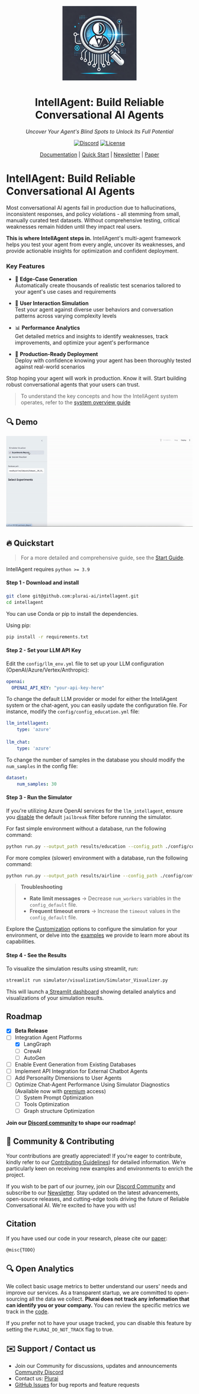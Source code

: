 <div align="center">
  <img src="./docs/figures/logo.png" alt="IntellAgent Logo" height="200">

  # IntellAgent: Build Reliable Conversational AI Agents

  *Uncover Your Agent's Blind Spots to Unlock Its Full Potential*

  [![Discord](https://img.shields.io/badge/Join-Discord-blue.svg)](https://discord.gg/YWbT87vAau)
  [![License](https://img.shields.io/badge/License-Apache_2.0-green.svg)](https://github.com/plurai-ai/intellagent/blob/main/LICENSE)

  [Documentation](https://intellagent-doc.plurai.ai/) |
  [Quick Start](#fire-quickstart) |
  [Newsletter](https://plurai.substack.com/) |
  [Paper](https://plurai.substack.com/p/intellagent-an-open-source-multi)
</div>


<!-- MARKDOWN LINKS & IMAGES -->
<!-- https://www.markdownguide.org/basic-syntax/#reference-style-links -->


# IntellAgent: Build Reliable Conversational AI Agents

Most conversational AI agents fail in production due to hallucinations, inconsistent responses, and policy violations - all stemming from small, manually curated test datasets. Without comprehensive testing, critical weaknesses remain hidden until they impact real users.

**This is where IntellAgent steps in.** IntellAgent's multi-agent framework helps you test your agent from every angle, uncover its weaknesses, and provide actionable insights for optimization and confident deployment.

### Key Features
- 🔬 **Edge-Case Generation**  
 Automatically create thousands of realistic test scenarios tailored to your agent's use cases and requirements

- 🤖 **User Interaction Simulation**  
 Test your agent against diverse user behaviors and conversation patterns across varying complexity levels

- 📊 **Performance Analytics**  
 Get detailed metrics and insights to identify weaknesses, track improvements, and optimize your agent's performance

- 💪 **Production-Ready Deployment**  
 Deploy with confidence knowing your agent has been thoroughly tested against real-world scenarios

Stop hoping your agent will work in production. Know it will. Start building robust conversational agents that your users can trust.




> To understand the key concepts and how the IntellAgent system operates, refer to the [system overview guide](https://intellagent-doc.plurai.ai/How_it_Works/how-it-works/)

## 🔍 Demo

![simulator_recording](./docs/simulator_recording.gif)

## :fire: Quickstart

> For a more detailed and comprehensive guide, see the [Start Guide](https://intellagent-doc.plurai.ai/quick_start/installation/).









IntellAgent requires `python >= 3.9`
<br />

#### Step 1 - Download and install

```bash
git clone git@github.com:plurai-ai/intellagent.git
cd intellagent
```

You can use Conda or pip to install the dependencies.

Using pip: 
```bash
pip install -r requirements.txt
```


#### Step 2 - Set your LLM API Key

Edit the `config/llm_env.yml` file to set up your LLM configuration (OpenAI/Azure/Vertex/Anthropic):

```yaml
openai:
  OPENAI_API_KEY: "your-api-key-here"
```

To change the default LLM provider or model for either the IntellAgent system or the chat-agent, you can easily update the configuration file. For instance, modify the `config/config_education.yml` file:


```yaml
llm_intellagent:
    type: 'azure'

llm_chat:
    type: 'azure'
```

To change the number of samples in the database you should modify the `num_samples` in the config file:
```yaml
dataset:
    num_samples: 30
```


####  Step 3 - Run the Simulator
If you're utilizing Azure OpenAI services for the `llm_intellagent`, ensure you [disable](https://learn.microsoft.com/en-us/azure/ai-services/openai/how-to/content-filters) the default `jailbreak` filter before running the simulator.

For fast simple environment without a database, run the following command:
```bash
python run.py --output_path results/education --config_path ./config/config_education.yml 
```
For more complex (slower) environment with a database, run the following command:
```bash
python run.py --output_path results/airline --config_path ./config/config_airline.yml 
```

> **Troubleshooting**  
> - **Rate limit messages** → Decrease `num_workers` variables in the `config_default` file.  
> - **Frequent timeout errors** → Increase the `timeout` values in the `config_default` file.


Explore the [Customization](https://intellagent-doc.plurai.ai/customization/custom_environment/) options to configure the simulation for your environment, or delve into the [examples](https://intellagent-doc.plurai.ai/examples/education/) we provide to learn more about its capabilities.
#### Step 4 - See the Results

To visualize the simulation results using streamlit, run:
```bash 
streamlit run simulator/visualization/Simulator_Visualizer.py
```
This will launch a[ Streamlit dashboard](./README.md#-demo) showing detailed analytics and visualizations of your simulation results.

## Roadmap

- [x] **Beta Release**
- [ ] Integration Agent Platforms
    - [X] LangGraph
    - [ ] CrewAI
    - [ ] AutoGen
- [ ] Enable Event Generation from Existing Databases
- [ ] Implement API Integration for External Chatbot Agents
- [ ] Add Personality Dimensions to User Agents
- [ ] Optimize Chat-Agent Performance Using Simulator Diagnostics (Available now with [premium](https://plurai.ai/contact-us) access)
    - [ ] System Prompt Optimization
    - [ ] Tools Optimization
    - [ ] Graph structure Optimization

**Join our [Discord community](https://discord.gg/YWbT87vAau) to shape our roadmap!**


## 🚀 Community & Contributing

Your contributions are greatly appreciated! If you're eager to contribute, kindly refer to our [Contributing Guidelines](docs/contributing.md)) for detailed information. We’re particularly keen on receiving new examples and environments to enrich the project.

If you wish to be part of our journey, join our [Discord Community](https://discord.gg/YWbT87vAau) and subscribe to our [Newsletter](https://plurai.substack.com/). Stay updated on the latest advancements, open-source releases, and cutting-edge tools driving the future of Reliable Conversational AI. We're excited to have you with us!

## Citation

If you have used our code in your research, please cite our [paper](https://plurai.substack.com/p/intellagent-an-open-source-multi):

```
@misc{TODO}
```



## 🔍 Open Analytics

We collect basic usage metrics to better understand our users' needs and improve our services. As a transparent startup, we are committed to open-sourcing all the data we collect. **Plurai does not track any information that can identify you or your company.** You can review the specific metrics we track in the [code](https://github.com/plurai-ai/intellagent/healthcare_analytics.py).

If you prefer not to have your usage tracked, you can disable this feature by setting the `PLURAI_DO_NOT_TRACK` flag to true.

## ✉️ Support / Contact us
- Join our Community for discussions, updates and announcements [Community Discord](https://discord.gg/YWbT87vAau)
- Contact us: [‫Plurai‬](https://plurai.ai/contact-us)
- [GitHub Issues](https://github.com/plurai-ai/intellagent/issues) for bug reports and feature requests


